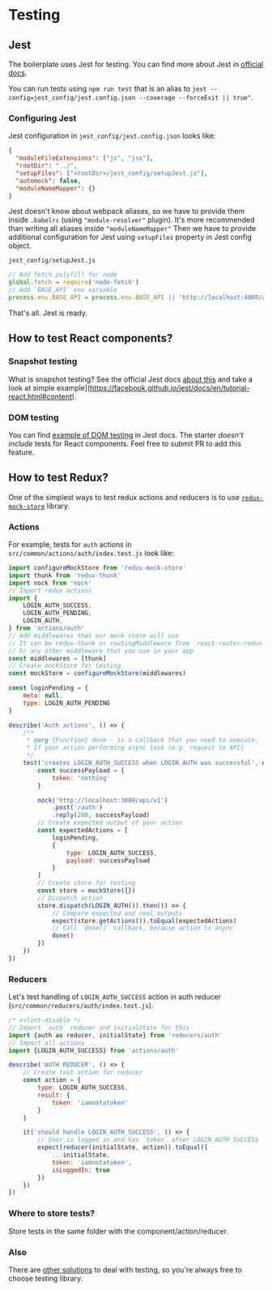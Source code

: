 # Testing

## Jest

The boilerplate uses Jest for testing.
You can find more about Jest in [official docs](https://facebook.github.io/jest/).

You can run tests using `npm run test` that is an alias to `jest --config=jest_config/jest.config.json --coverage --forceExit || true"`.

### Configuring Jest

Jest configuration in `jest_config/jest.config.json` looks like:
```json
{
  "moduleFileExtensions": ["js", "jsx"],
  "rootDir": "../",
  "setupFiles": ["<rootDir>/jest_config/setupJest.js"],
  "automock": false,
  "moduleNameMapper": {}
}
```
Jest doesn't know about webpack aliases, so we have to provide them inside `.babelrc` (using `"module-resolver"` plugin). It's more recommended than writing all aliases inside `"moduleNameMapper"`
Then we have to provide additional configuration for Jest using `setupFiles` property in Jest config object.

`jest_config/setupJest.js`
```js
// Add fetch polyfill for node
global.fetch = require('node-fetch')
// Add `BASE_API` env variable
process.env.BASE_API = process.env.BASE_API || 'http://localhost:4000/api/v1'
```

That's all. Jest is ready.

## How to test React components?

### Snapshot testing
What is snapshot testing? See the official Jest docs [about this](https://facebook.github.io/jest/docs/snapshot-testing.html) and take a look at simple example](https://facebook.github.io/jest/docs/en/tutorial-react.html#content).

### DOM testing
You can find [example of DOM testing](https://facebook.github.io/jest/docs/en/tutorial-react.html#dom-testing) in Jest docs.
The starter *doesn't include* tests for React components. Feel free to submit PR to add this feature.

## How to test Redux?

One of the simplest ways to test redux actions and reducers is to use [`redux-mock-store`](https://github.com/Metnew/react-semantic.ui-starter/blob/master/src/common/actions/auth/index.test.js) library.

### Actions
For example, tests for `auth` actions in `src/common/actions/auth/index.test.js` look like:
```js
import configureMockStore from 'redux-mock-store'
import thunk from 'redux-thunk'
import nock from 'nock'
// Import redux actions
import {
	LOGIN_AUTH_SUCCESS,
	LOGIN_AUTH_PENDING,
	LOGIN_AUTH,
} from 'actions/auth'
// Add middlewares that our mock store will use
// It can be redux-thunk or routingMiddleware from `react-router-redux`
// Or any other middleware that you use in your app
const middlewares = [thunk]
// Create mockStore for testing
const mockStore = configureMockStore(middlewares)

const loginPending = {
	meta: null,
	type: LOGIN_AUTH_PENDING
}

describe('Auth actions', () => {
	/**
	 * @arg {Function} done - is a callback that you need to execute,
	 * If your action performing async task (e.g. request to API)
	 */
	test('creates LOGIN_AUTH_SUCCESS when LOGIN_AUTH was successful', done => {
		const successPayload = {
			token: 'nothing'
		}

		nock('http://localhost:3000/api/v1')
			.post('/auth')
			.reply(200, successPayload)
		// Create expected output of your action
		const expectedActions = [
			loginPending,
			{
				type: LOGIN_AUTH_SUCCESS,
				payload: successPayload
			}
		]
		// Create store for testing
		const store = mockStore({})
		// Dispatch action
		store.dispatch(LOGIN_AUTH()).then(() => {
			// Compare expected and real outputs
			expect(store.getActions()).toEqual(expectedActions)
			// Call `done()` callback, because action is async
			done()
		})
	})
})
```

### Reducers
Let's test handling of `LOGIN_AUTH_SUCCESS` action in auth reducer (`src/common/reducers/auth/index.test.js`).
```javascript
/* eslint-disable */
// Import `auth` reducer and initialState for this
import {auth as reducer, initialState} from 'reducers/auth'
// Import all actions
import {LOGIN_AUTH_SUCCESS} from 'actions/auth'

describe('AUTH REDUCER', () => {
	// Create test action for reducer
	const action = {
		type: LOGIN_AUTH_SUCCESS,
		result: {
			token: 'iamnotatoken'
		}
	}

	it('should handle LOGIN_AUTH_SUCCESS', () => {
		// User is logged in and has `token` after LOGIN_AUTH_SUCCESS
		expect(reducer(initialState, action)).toEqual({
			...initialState,
			token: 'iamnotatoken',
			isLoggedIn: true
		})
	})
})
```

### Where to store tests?
Store tests in the same folder with the component/action/reducer.

### Also
There are [other solutions](https://github.com/brillout/awesome-react-components#test) to deal with testing, so you're always free to choose testing library.
